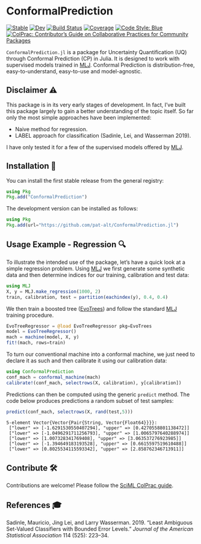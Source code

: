 
# ConformalPrediction

[![Stable](https://img.shields.io/badge/docs-stable-blue.svg)](https://pat-alt.github.io/ConformalPrediction.jl/stable/) [![Dev](https://img.shields.io/badge/docs-dev-blue.svg)](https://pat-alt.github.io/ConformalPrediction.jl/dev/) [![Build Status](https://github.com/pat-alt/ConformalPrediction.jl/actions/workflows/CI.yml/badge.svg?branch=main)](https://github.com/pat-alt/ConformalPrediction.jl/actions/workflows/CI.yml?query=branch%3Amain) [![Coverage](https://codecov.io/gh/pat-alt/ConformalPrediction.jl/branch/main/graph/badge.svg)](https://codecov.io/gh/pat-alt/ConformalPrediction.jl) [![Code Style: Blue](https://img.shields.io/badge/code%20style-blue-4495d1.svg)](https://github.com/invenia/BlueStyle) [![ColPrac: Contributor’s Guide on Collaborative Practices for Community Packages](https://img.shields.io/badge/ColPrac-Contributor's%20Guide-blueviolet.png)](https://github.com/SciML/ColPrac)

`ConformalPrediction.jl` is a package for Uncertainty Quantification (UQ) through Conformal Prediction (CP) in Julia. It is designed to work with supervised models trained in [MLJ](https://alan-turing-institute.github.io/MLJ.jl/dev/). Conformal Prediction is distribution-free, easy-to-understand, easy-to-use and model-agnostic.

## Disclaimer ⚠️

This package is in its very early stages of development. In fact, I’ve built this package largely to gain a better understanding of the topic itself. So far only the most simple approaches have been implemented:

- Naive method for regression.
- LABEL approach for classification (Sadinle, Lei, and Wasserman 2019).

I have only tested it for a few of the supervised models offered by [MLJ](https://alan-turing-institute.github.io/MLJ.jl/dev/).

## Installation 🚩

You can install the first stable release from the general registry:

``` julia
using Pkg
Pkg.add("ConformalPrediction")
```

The development version can be installed as follows:

``` julia
using Pkg
Pkg.add(url="https://github.com/pat-alt/ConformalPrediction.jl")
```

## Usage Example - Regression 🔍

To illustrate the intended use of the package, let’s have a quick look at a simple regression problem. Using [MLJ](https://alan-turing-institute.github.io/MLJ.jl/dev/) we first generate some synthetic data and then determine indices for our training, calibration and test data:

``` julia
using MLJ
X, y = MLJ.make_regression(1000, 2)
train, calibration, test = partition(eachindex(y), 0.4, 0.4)
```

We then train a boosted tree ([EvoTrees](https://github.com/Evovest/EvoTrees.jl)) and follow the standard [MLJ](https://alan-turing-institute.github.io/MLJ.jl/dev/) training procedure.

``` julia
EvoTreeRegressor = @load EvoTreeRegressor pkg=EvoTrees
model = EvoTreeRegressor() 
mach = machine(model, X, y)
fit!(mach, rows=train)
```

To turn our conventional machine into a conformal machine, we just need to declare it as such and then calibrate it using our calibration data:

``` julia
using ConformalPrediction
conf_mach = conformal_machine(mach)
calibrate!(conf_mach, selectrows(X, calibration), y[calibration])
```

Predictions can then be computed using the generic `predict` method. The code below produces predictions a random subset of test samples:

``` julia
predict(conf_mach, selectrows(X, rand(test,5)))
```

    5-element Vector{Vector{Pair{String, Vector{Float64}}}}:
     ["lower" => [-1.6291530550407294], "upper" => [0.4270558801138472]]
     ["lower" => [-1.0496291711256793], "upper" => [1.0065797640288974]]
     ["lower" => [1.007328341769408], "upper" => [3.063537276923985]]
     ["lower" => [-1.394649183193528], "upper" => [0.6615597519610488]]
     ["lower" => [0.8025534115593342], "upper" => [2.858762346713911]]

## Contribute 🛠

Contributions are welcome! Please follow the [SciML ColPrac guide](https://github.com/SciML/ColPrac).

## References 🎓

Sadinle, Mauricio, Jing Lei, and Larry Wasserman. 2019. “Least Ambiguous Set-Valued Classifiers with Bounded Error Levels.” *Journal of the American Statistical Association* 114 (525): 223–34.
